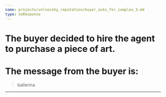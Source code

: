 ```yaml
---
name: projects/volvovsky_reputation/buyer_asks_for_complex_5.md
type: noResponse
---
```


# The buyer decided to hire the agent to purchase a piece of art.

# The message from the buyer is:

> ballerina

---
